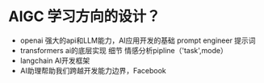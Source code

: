 # AIGC 学习方向的设计？

- openai
  强大的api和LLM能力，AI应用开发的基础 
  prompt engineer 提示词
- transformers
  ai的底层实现  细节
  情感分析pipline（'task',mode）
- langchain
  AI开发框架
- AI助理帮助我们跨越开发能力边界，Facebook